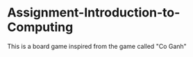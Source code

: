 # Assignment-Introduction-to-Computing
This is a board game inspired from the game called "Co Ganh"
